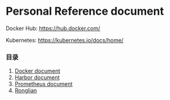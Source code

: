 # Personal Reference document

Docker Hub: https://hub.docker.com/

Kubernetes: https://kubernetes.io/docs/home/

### 目录
1. [Docker document](docker/README.md)
2. [Harbor document](harbor/harbor.md)
3. [Prometheus document](document/prometheus/introduce.md)
4. [Ronglian](ronglian/asset.md)